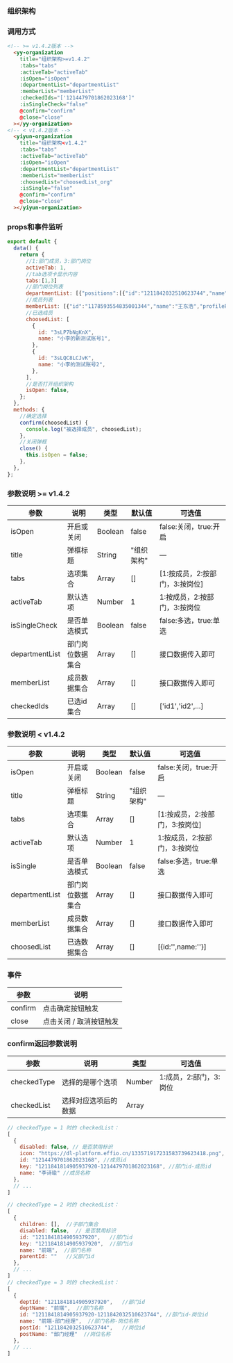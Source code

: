 ### 组织架构

<ClientOnly>
  <componentsWeb-organization-demo />
</ClientOnly>
<!-- ![部门-成员](./images/dept-member.png)
![部门](./images/dept.png)
![部门-岗位](./images/dept-post.png) -->

### 调用方式

```html
<!-- >= v1.4.2版本 -->
  <yy-organization
    title="组织架构>=v1.4.2"
    :tabs="tabs"
    :activeTab="activeTab"
    :isOpen="isOpen"
    :departmentList="departmentList"
    :memberList="memberList"
    :checkedIds="['1214479701862023168']"
    :isSingleCheck="false"
    @confirm="confirm"
    @close="close"
  ></yy-organization>
<!-- < v1.4.2版本 -->
  <yiyun-organization
    title="组织架构<v1.4.2"
    :tabs="tabs"
    :activeTab="activeTab"
    :isOpen="isOpen"
    :departmentList="departmentList"
    :memberList="memberList"
    :choosedList="choosedList_org"
    :isSingle="false"
    @confirm="confirm"
    @close="close"
  ></yiyun-organization>
```

### props和事件监听

```js
export default {
  data() {
    return {
      //1:部门成员，3:部门岗位
      activeTab: 1,
      //tab选项卡显示内容
      tabs:[1,3]
      //部门岗位列表
      departmentList: [{"positions":[{"id":"1211842032510623744","name":"部门经理"},{"id":"1211842067340124160","name":"助理"},{"id":"1211842118133145600","name":"高级工程师"},{"id":"1211842158138417152","name":"中级工程师"}],"id":"1211841814905937920","name":"前端","parentId":""},{"positions":[{"id":"1211842032510623744","name":"部门经理"},{"id":"1211842118133145600","name":"高级工程师"},{"id":"1211842158138417152","name":"中级工程师"}],"id":"1211841850901454848","name":"后端","parentId":""},{"positions":[{"id":"1211842032510623744","name":"部门经理"},{"id":"1211842118133145600","name":"高级工程师"},{"id":"1211842158138417152","name":"中级工程师"}],"id":"1211841869964566528","name":"测试","parentId":""},{"positions":[{"id":"1211842032510623744","name":"部门经理"},{"id":"1211842118133145600","name":"高级工程师"}],"id":"1211841888960569344","name":"ui","parentId":""},{"positions":[],"id":"1211841925199355904","name":"产品","parentId":""},{"positions":[{"id":"1211842032510623744","name":"部门经理"}],"id":"1214479916065128448","name":"销售","parentId":"1211841925199355904"},{"positions":[{"id":"1211842067340124160","name":"助理"},{"id":"1211842118133145600","name":"高级工程师"}],"id":"42Q4ZjeVjao","name":"后端1","parentId":"1211841850901454848"},{"positions":[{"id":"1211842067340124160","name":"助理"}],"id":"42Q7dAt4q5H","name":"后端2","parentId":"42Q4ZjeVjao"},{"positions":[{"id":"1211842032510623744","name":"部门经理"}],"id":"42Q7e6ZnKh1","name":"后端3","parentId":"42Q7dAt4q5H"},{"positions":[{"id":"1211842067340124160","name":"助理"}],"id":"42Q7vD9i5bM","name":"后端4","parentId":"42Q7e6ZnKh1"},{"positions":[{"id":"1211842032510623744","name":"部门经理"},{"id":"1211842158138417152","name":"中级工程师"}],"id":"42Q7xZmutrT","name":"后端5","parentId":"42Q7vD9i5bM"},{"positions":[],"id":"47cqNy5au19","name":"前端","parentId":"1211841814905937920"},{"positions":[{"id":"1211842118133145600","name":"高级工程师"}],"id":"47dBQoPWJF9","name":"后端5","parentId":"42Q4ZjeVjao"}],
      //成员列表
      memberList: [{"id":"1178593554835001344","name":"王东浩","profilePicture":"","active":true,"deptIdList":["1211841850901454848"]},{"id":"1214479701862023168","name":"李诗瑜","profilePicture":"https://dl-platform.effio.cn/1214708162554937344/user-head/133571917231583739623418.png","active":true,"deptIdList":["1211841814905937920","42Q7xZmutrT","42Q4ZjeVjao","47dBQoPWJF9","1211841869964566528"]},{"id":"3q5TCzakAGo","name":"卢奇峰","profilePicture":"https://dl-platform.effio.cn/user-head/132919499901547548161838.jpeg","active":true,"deptIdList":["42Q4ZjeVjao"]},{"id":"3rbrT78FZYT","name":"钟超","profilePicture":"https://dl-platform.effio.cn/3geFfAPn4mM/user-head/135808002901572240468200.jpg","active":true,"deptIdList":["1211841814905937920"]},{"id":"3rr5B7hdypT","name":"李琪","profilePicture":"","active":true,"deptIdList":["1211841869964566528"]},{"id":"3rwe3y6berK","name":"李姜侠","profilePicture":"https://dl-platform.effio.cn/3hjcSriafM9/user-head/9a6c021a-dc77-45ff-baf6-ab130f5a355b.jpg","active":true,"deptIdList":["1211841814905937920"]},{"id":"3sHRBhg6F2P","name":"叶丹","profilePicture":"","active":true,"deptIdList":["1211841888960569344"]},{"id":"3sLP7bNgKnX","name":"员工C1","profilePicture":"https://dl-platform.effio.cn/3sLNrqNJUBy/user-head/a9aa371b-bbc0-481b-b59a-4ea220ba6c50.jpg","active":true,"deptIdList":["1211841814905937920"]},{"id":"3sLQC8LCJvK","name":"小李的测试账号2","profilePicture":"","active":true,"deptIdList":["1211841850901454848"]},{"id":"3sLXki4LTNF","name":"小迪","profilePicture":"","active":true,"deptIdList":["1211841850901454848"]},{"id":"3sXXRhnzzdV","name":"葛宇杰","profilePicture":"https://dl-platform.effio.cn/6f5fd011-4dee-42c5-b6ce-3dba3b0209bd/user-head/178558276421571880647742.jpg","active":true,"deptIdList":["1211841869964566528"]},{"id":"3sXes3J6iAT","name":"顾静微","profilePicture":"https://dl-platform.effio.cn/e184a940-12d6-44b7-906f-556ef1180654/user-head/ab67f1c4-091e-403a-a989-b4e75dd1b1a3.jpg","active":true,"deptIdList":["1211841850901454848"]},{"id":"3siEAoJu49M","name":"牟皋","profilePicture":"https://dl-platform.effio.cn/95cd1c79-2681-40a6-b652-7a69a5cd17f6/user-head/180742054111569741307285.jpg","active":true,"deptIdList":["1211841850901454848"]},{"id":"3t1LJwYvVip","name":"陈素云","profilePicture":"","active":true,"deptIdList":["42Q7vD9i5bM"]},{"id":"3t1LJwYvVis","name":"毛海华","profilePicture":"","active":true,"deptIdList":["42Q7xZmutrT"]},{"id":"3t1LJwYvViy","name":"方赛娟","profilePicture":"","active":true,"deptIdList":["42Q7dAt4q5H"]},{"id":"3t1LJwZHzXs","name":"李玉英","profilePicture":"","active":true,"deptIdList":["42Q7e6ZnKh1"]},{"id":"3u2i7Y8xVCj","name":"zqp","profilePicture":"https://dl-platform.effio.cn/84217038-aa79-4bb8-a499-5dd0fc7ef06b/user-head/137384615141574997944474.gif","active":true,"deptIdList":["1211841850901454848"]},{"id":"3ucoQs6eKsD","name":"刘鑫","profilePicture":"https://dl-platform.effio.cn/3ucoGEE1GKZ/user-head/70f9c204-a6f3-4061-8530-9ae2971111ce.jpg","active":true,"deptIdList":["1211841869964566528"]},{"id":"3x1R9bE6GET","name":"打发","profilePicture":"","active":true,"deptIdList":["1211841888960569344"]},{"id":"3xe9sJKohNo","name":"八零","profilePicture":"https://dl-platform.effio.cn/aaa13799999980/user-head/ba498041-9f3d-4749-af1d-a60de370a030.jpg","active":true,"deptIdList":["1211841850901454848"]},{"id":"3y5kpMb59wd","name":"任世浩","profilePicture":"https://dl-platform.effio.cn/3y5kDGXcsMy/user-head/e1ba510d-9cd4-4381-9d9a-50665f1c7666.jpg","active":true,"deptIdList":["1211841814905937920"]},{"id":"4363XhWCb1q","name":"王一文","profilePicture":"","active":true,"deptIdList":["1214479916065128448"]}],
      //已选成员
      choosedList: [
        {
          id: "3sLP7bNgKnX",
          name: "小李的新测试账号1",
        },
        {
          id: "3sLQC8LCJvK",
          name: "小李的测试账号2",
        },
      ],
      //是否打开组织架构
      isOpen: false,
    };
  },
  methods: {
    //确定选择
    confirm(choosedList) {
      console.log("被选择成员", choosedList);
    },
    //关闭弹框
    close() {
      this.isOpen = false;
    },
  },
};
```
### 参数说明 >= v1.4.2
| 参数            | 说明          | 类型    | 默认值   |    可选值    |
| --------------- | ------------- | ------- | ------- | ------------ | 
| isOpen          | 开启或关闭                     | Boolean  | false   | false:关闭，true:开启 | 
| title           | 弹框标题                       | String   | "组织架构"      | —                     | 
| tabs            | 选项集合                       | Array    | []      | [1:按成员，2:按部门，3:按岗位]  | 
| activeTab       | 默认选项                       | Number   |  1      | 1:按成员，2:按部门，3:按岗位    | 
| isSingleCheck   | 是否单选模式                   | Boolean  | false   | false:多选，true:单选 | 
| departmentList  | 部门岗位数据集合               | Array    | []      | 接口数据传入即可      | 
| memberList      | 成员数据集合                   | Array    | []      | 接口数据传入即可      | 
| checkedIds      | 已选id集合                     | Array    | []      | ['id1','id2',...]     |

### 参数说明 < v1.4.2
| 参数            | 说明          | 类型    | 默认值   |    可选值    |
| --------------- | ------------- | ------- | ------- | ------------ | 
| isOpen          | 开启或关闭                     | Boolean  | false   | false:关闭，true:开启 | 
| title           | 弹框标题                       | String   | "组织架构"      | —                     | 
| tabs            | 选项集合                       | Array    | []      | [1:按成员，2:按部门，3:按岗位]  | 
| activeTab       | 默认选项                       | Number   |  1      | 1:按成员，2:按部门，3:按岗位    | 
| isSingle        | 是否单选模式                   | Boolean  | false   | false:多选，true:单选 | 
| departmentList  | 部门岗位数据集合               | Array    | []      | 接口数据传入即可      | 
| memberList      | 成员数据集合                   | Array    | []      | 接口数据传入即可      | 
| choosedList     | 已选数据集合                   | Array    | []      | [{id:'',name:''}]     |

### 事件
| 参数            | 说明                    |
| --------------- | ----------------------- |
| confirm         | 点击确定按钮触发         |
| close           | 点击关闭 / 取消按钮触发  |

### confirm返回参数说明
| 参数            | 说明                    | 类型      |   可选值     |
| --------------- | ----------------------- | --------- | ---------   | 
| checkedType     | 选择的是哪个选项         | Number   | 1:成员，2:部门，3:岗位 | 
| checkedList     | 选择对应选项后的数据     | Array    |  |      

```js
// checkedType = 1 时的 checkedList：
[
  {
    disabled: false, // 是否禁用标识
    icon: "https://dl-platform.effio.cn/133571917231583739623418.png", //成员头像
    id: "1214479701862023168", //成员id
    key: "1211841814905937920-1214479701862023168", //部门id-成员id
    name: "李诗瑜" //成员名称
  },
  // ...
]

// checkedType = 2 时的 checkedList：
[
  {
    children: [],  //子部门集合
    disabled: false,  // 是否禁用标识
    id: "1211841814905937920",   //部门id
    key: "1211841814905937920",  //部门id
    name: "前端",  //部门名称
    parentId: ""   //父部门id
  },
  // ...
]
// checkedType = 3 时的 checkedList：
[
  {
    deptId: "1211841814905937920",   //部门id
    deptName: "前端",  //部门名称
    id: "1211841814905937920-1211842032510623744", //部门id-岗位id
    name: "前端-部门经理",  //部门名称-岗位名称
    postId: "1211842032510623744",   //岗位id
    postName: "部门经理"  //岗位名称
  },
  // ...
]
```
